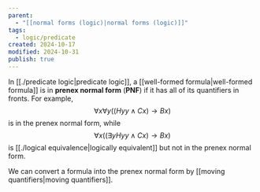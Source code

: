 ```yaml
---
parent:
  - "[[normal forms (logic)|normal forms (logic)]]"
tags:
  - logic/predicate
created: 2024-10-17
modified: 2024-10-31
publish: true
---
```

In [[./predicate logic|predicate logic]], a [[well-formed formula|well-formed formula]] is in **prenex normal form** (**PNF**) if it has all of its quantifiers in fronts. For example,
$$
\forall x \forall y (( Hyy \land Cx) \to Bx)
$$
is in the prenex normal form, while
$$
\forall x ((\exists y Hyy \land Cx) \to Bx)
$$
is [[./logical equivalence|logically equivalent]] but not in the prenex normal form.

We can convert a formula into the prenex normal form by [[moving quantifiers|moving quantifiers]].
